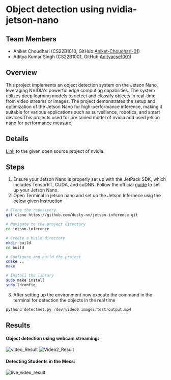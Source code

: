 # Object detection using nvidia-jetson-nano

## Team Members
- Aniket Choudhari (CS22B1010, GitHub:[Aniket-Choudhari-01](https://github.com/Aniket-Choudhari-01))
- Aditya Kumar Singh (CS22B1001, GitHub:[Adityacse1001](https://github.com/Adityacse1001/Adityacse1001))

## Overview
This project implements an object detection system on the Jetson Nano, leveraging NVIDIA's powerful edge computing capabilities. The system utilizes deep learning models to detect and classify objects in real-time from video streams or images. The project demonstrates the setup and optimization of the Jetson Nano for high-performance inference, making it suitable for various applications such as surveillance, robotics, and smart devices.This projects used for pre tained model of nvidia and used jetson nano for performance measure.

## Details
[Link](https://developer.nvidia.com/blog/realtime-object-detection-in-10-lines-of-python-on-jetson-nano/) to the given open source project of nvidia.

## Steps
1. Ensure your Jetson Nano is properly set up with the JetPack SDK, which includes TensorRT, CUDA, and cuDNN. Follow the official [guide](https://developer.nvidia.com/embedded/jetpack) to set up your Jetson Nano.
2. Open Terminal in jetson nano and set up the Jetson Infernece usig the below given Instruction 
```bash
# Clone the repository
git clone https://github.com/dusty-nv/jetson-inference.git

# Navigate to the project directory
cd jetson-inference

# Create a build directory
mkdir build
cd build

# Configure and build the project
cmake ..
make

# Install the library
sudo make install
sudo ldconfig
```
3. After setting up the environment now execute the command in the terminal for detection the objects in the real time
```python
python3 detectnet.py /dev/video0 images/test/output.mp4
```
## Results
#### Object detection using webcam streaming:

![video_Result](https://github.com/user-attachments/assets/cd6cf987-53db-46e3-8183-df13ef73a0df)
![Video2_Result](https://github.com/user-attachments/assets/aa8c2ebc-321d-459c-9b1a-2a870ba0e7f7)
#### Detecting Students in the Mess:
![live_video_result](https://github.com/user-attachments/assets/53493309-4e18-4b7e-ae3d-d401f444a33b)

